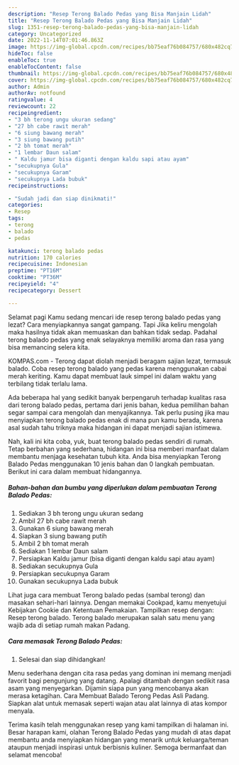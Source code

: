 ```yaml
---
description: "Resep Terong Balado Pedas yang Bisa Manjain Lidah"
title: "Resep Terong Balado Pedas yang Bisa Manjain Lidah"
slug: 1351-resep-terong-balado-pedas-yang-bisa-manjain-lidah
category: Uncategorized
date: 2022-11-14T07:01:46.863Z
image: https://img-global.cpcdn.com/recipes/bb75eaf76b084757/680x482cq70/terong-balado-pedas-foto-resep-utama.jpg
hideToc: false
enableToc: true
enableTocContent: false
thumbnail: https://img-global.cpcdn.com/recipes/bb75eaf76b084757/680x482cq70/terong-balado-pedas-foto-resep-utama.jpg
cover: https://img-global.cpcdn.com/recipes/bb75eaf76b084757/680x482cq70/terong-balado-pedas-foto-resep-utama.jpg
author: Admin
authorAv: notfound
ratingvalue: 4
reviewcount: 22
recipeingredient:
- "3 bh terong ungu ukuran sedang"
- "27 bh cabe rawit merah"
- "6 siung bawang merah"
- "3 siung bawang putih"
- "2 bh tomat merah"
- "1 lembar Daun salam"
- " Kaldu jamur bisa diganti dengan kaldu sapi atau ayam"
- "secukupnya Gula"
- "secukupnya Garam"
- "secukupnya Lada bubuk"
recipeinstructions:

- "Sudah jadi dan siap dinikmati!"
categories:
- Resep
tags:
- terong
- balado
- pedas

katakunci: terong balado pedas 
nutrition: 170 calories
recipecuisine: Indonesian
preptime: "PT16M"
cooktime: "PT36M"
recipeyield: "4"
recipecategory: Dessert

---
```



Selamat pagi Kamu sedang mencari ide resep terong balado pedas yang lezat? Cara menyiapkannya sangat gampang. Tapi Jika keliru mengolah maka hasilnya tidak akan memuaskan dan bahkan tidak sedap. Padahal terong balado pedas yang enak selayaknya memiliki aroma dan rasa yang bisa memancing selera kita.


KOMPAS.com - Terong dapat diolah menjadi beragam sajian lezat, termasuk balado. Coba resep terong balado yang pedas karena menggunakan cabai merah keriting. Kamu dapat membuat lauk simpel ini dalam waktu yang terbilang tidak terlalu lama.

Ada beberapa hal yang sedikit banyak berpengaruh terhadap kualitas rasa dari terong balado pedas, pertama dari jenis bahan, kedua pemilihan bahan segar sampai cara mengolah dan menyajikannya. Tak perlu pusing jika mau menyiapkan terong balado pedas enak di mana pun kamu berada, karena asal sudah tahu triknya maka hidangan ini dapat menjadi sajian istimewa.


Nah, kali ini kita coba, yuk, buat terong balado pedas sendiri di rumah. Tetap berbahan yang sederhana, hidangan ini bisa memberi manfaat dalam membantu menjaga kesehatan tubuh kita. Anda bisa menyiapkan Terong Balado Pedas menggunakan 10 jenis bahan dan 0 langkah pembuatan. Berikut ini cara dalam membuat hidangannya.

<!--inarticleads1-->

##### Bahan-bahan dan bumbu yang diperlukan dalam pembuatan Terong Balado Pedas:

1. Sediakan 3 bh terong ungu ukuran sedang
1. Ambil 27 bh cabe rawit merah
1. Gunakan 6 siung bawang merah
1. Siapkan 3 siung bawang putih
1. Ambil 2 bh tomat merah
1. Sediakan 1 lembar Daun salam
1. Persiapkan  Kaldu jamur (bisa diganti dengan kaldu sapi atau ayam)
1. Sediakan secukupnya Gula
1. Persiapkan secukupnya Garam
1. Gunakan secukupnya Lada bubuk


Lihat juga cara membuat Terong balado pedas (sambal terong) dan masakan sehari-hari lainnya. Dengan memakai Cookpad, kamu menyetujui Kebijakan Cookie dan Ketentuan Pemakaian. Tampilkan resep dengan: Resep terong balado. Terong balado merupakan salah satu menu yang wajib ada di setiap rumah makan Padang. 

<!--inarticleads2-->

##### Cara memasak Terong Balado Pedas:


1. Selesai dan siap dihidangkan!

Menu sederhana dengan cita rasa pedas yang dominan ini memang menjadi favorit bagi pengunjung yang datang. Apalagi ditambah dengan sedikit rasa asam yang menyegarkan. Dijamin siapa pun yang mencobanya akan merasa ketagihan. Cara Membuat Balado Terong Pedas Asli Padang. Siapkan alat untuk memasak seperti wajan atau alat lainnya di atas kompor menyala. 

Terima kasih telah menggunakan resep yang kami tampilkan di halaman ini. Besar harapan kami, olahan Terong Balado Pedas yang mudah di atas dapat membantu anda menyiapkan hidangan yang menarik untuk keluarga/teman ataupun menjadi inspirasi untuk berbisnis kuliner. Semoga bermanfaat dan selamat mencoba!
